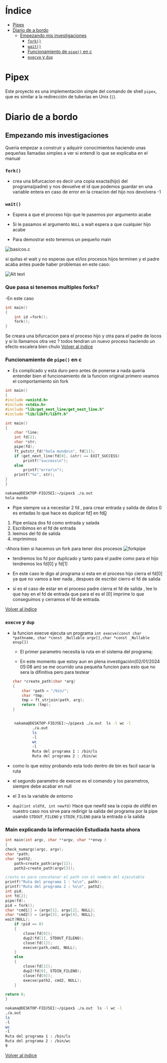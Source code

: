 # Índice

- [Pipex](#pipex)
- [Diario de a bordo](#diario-de-a-bordo)
	- [Empezando mis investigaciones](#empezando-mis-investigaciones)
		- [`fork()`](#fork)
		- [`wait()`](#wait)
		- [Funcionamiento de `pipe()` en c](#funcionamiento-de-pipe-en-c)
		- [`execve` y `dup`](#execve-y-dup)



# Pipex

Este proyecto es una implementación simple del comando de shell `pipex`, que es similar a la redirección de tuberías en Unix (`|`).

# Diario de a bordo 

## Empezando mis investigaciones

Queria empezar a construir y adquirir conocimientos haciendo unas pequeñas llamadas simples a ver si entendi lo que se explicaba en el manual

### `fork()`

- crea una bifurcacion es decir una copia exacta(hijo) del programa(padre) y nos devuelve el id que podemos guardar en una variable entera en caso de error en la creacion del hijo nos devolvera -1

### `wait()`

- Espera a que el proceso hijo que le pasemos por argumento acabe

- Si le pasamos el argumento `NULL` a wait espera a que cualquier hijo acabe 

- Para demostrar esto tenemos un pequeño main 

![basicos.c](/images/conwait.png)

si quitas el wait y no esperas que el/los procesos hijos terminen 
y el padre acaba antes puede haber problemas en este caso:

![Alt text](/images/sinwait.png)


### Que pasa si tenemos multiples forks?

-En este caso 

```c
int main()
{
	int id =fork();
	fork();
}
```
Se creara una bifurcacion para el proceso hijo y otra para el padre de locos y si lo llamamos otra vez ?
todos tendran un nuevo proceso haciendo un efecto escalera bien chulo
[Volver al índice](#índice)

### Funcionamiento de `pipe()` en c

- Es complicado y esta duro pero antes de ponerse a nada queria entender bien el funcionamiento de la funcion original primero veamos el comportamiento sin fork

```c
int main()
{
#include <unistd.h>
#include <stdio.h>
#include "lib/get_next_line/get_next_line.h"
#include "lib/libft/libft.h"

int main()
{
	char *line;
	int fd[2];
	char *str;
	pipe(fd);
	ft_putstr_fd("hola mundo\n", fd[1]);
	if (get_next_line(fd[0], &str) == EXIT_SUCCESS)
		printf("success\n");
	else
		printf("error\n");
	printf("%s", str);
}
}
```
```bash
nakama@DESKTOP-FIDJ5EI:~/pipex$ ./a.out 
hola mundo
```
- Pipe siempre va a necesitar 2 fd , para crear entrada y salida de datos 0 es entadas lo que hace es duplicar  fd[1](entrada) en fd[0](salida)

1. Pipe enlaza dos fd como entrada y salada
2. Escribimos en el fd de entrada 
3. leemos del fd de salida
4. imprimimos

-Ahora bien si hacemos un fork para tener dos procesos
![forkpipe](/images/forkpipe.png)

- tendremos los fd por duplicado y tanto para el padre como para el hijo tendremos los fd[0] y fd[1]

- En este caso le digo al programa si esta en el proceso hijo cierra el fd[0] ya que no vamos a leer nada , despues de escribir cierro el fd de salida

- si es el caso de estar en el proceso padre cierra el fd de salida , lee lo que hay en el fd de entrada que para el es el [0] imprime lo que conseguimos y cerramos el fd de entrada.

[Volver al índice](#índice)


### `execve` y `dup`

- la funcion execve ejecuta un programa `int execve(const char *pathname, char *const _Nullable argv[],char *const _Nullable envp[])`

	- El primer parametro necesita la ruta en el sistema del programa;

	- En este momento que estoy  aun en plena investigación(02/01/2024 05:08 am) se me ocurrido una pequeña funcion para esto que no sera la difinitiva pero para testear
	```c
	char *create_path(char *arg)
	{
		char *path = "/bin/";
		char *tmp;
		tmp = ft_strjoin(path, arg);
		return (tmp);
	}
	
	```
```bash
		
	nakama@DESKTOP-FIDJ5EI:~/pipex$ ./a.out  ls -l wc -l
			./a.out
			ls
			-l
			wc
			-l
			Ruta del programa 1 : /bin/ls
			Ruta del programa 2 : /bin/wc
```

- como lo que estoy probando esta todo dentro de bin es facil sacar la ruta

- el segundo parametro de execve es el comando y los parametros, siempre debe acabar en null

- el 3 es la variable de entorno

- `dup2(int oldfd, int newfd)`
   Hace que newfd sea la copia de oldfd en nuestro caso nos sirve para redirigir la salida del programa por la pipe
   usando `STDOUT_FILENO` y `STDIN_FILENO` para la entrada o la salida

### Main explicando la información Estudiada hasta ahora

```c
int main(int argc, char **argv, char **envp )
{
check_numargc(argc, argv);
char *path;
char *path2;
	path=create_path(argv[1]);
	path2=create_path(argv[3]);

//esto es para concatenar el path con el nombre del ejecutable
printf("Ruta del programa 1 : %s\n", path);
printf("Ruta del programa 2 : %s\n", path2);
int pid;
int fd[2];
pipe(fd);
pid = fork();
char *cmd1[] = {argv[1], argv[2], NULL};
char *cmd2[] = {argv[3], argv[4], NULL};
wait(NULL);
	if (pid == 0)
	{
		close(fd[0]);
		dup2(fd[1], STDOUT_FILENO);
		close(fd[1]);
		execve(path,cmd1, NULL);
	}
	else
	{
		close(fd[1]);
		dup2(fd[0], STDIN_FILENO);
		close(fd[0]);
		execve(path2, cmd2, NULL);
	}
	
return 0;
}
```
```bash
nakama@DESKTOP-FIDJ5EI:~/pipex$ ./a.out  ls -l wc -l
./a.out
ls
-l
wc
-l
Ruta del programa 1 : /bin/ls
Ruta del programa 2 : /bin/wc
9
```
[Volver al índice](#índice)
















